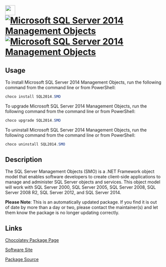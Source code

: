 ﻿# <img src="https://cdn.jsdelivr.net/gh/mkevenaar/chocolatey-packages@b56e94eaa3c11f563290f28ac2566dba3d8605c7/icons/SQL2014.SMO.png" width="32" height="32"/> [![Microsoft SQL Server 2014 Management Objects](https://img.shields.io/chocolatey/v/SQL2014.SMO.svg?label=Microsoft+SQL+Server+2014+Management+Objects)](https://community.chocolatey.org/packages/SQL2014.SMO) [![Microsoft SQL Server 2014 Management Objects](https://img.shields.io/chocolatey/dt/SQL2014.SMO.svg)](https://community.chocolatey.org/packages/SQL2014.SMO)

## Usage

To install Microsoft SQL Server 2014 Management Objects, run the following command from the command line or from PowerShell:

```powershell
choco install SQL2014.SMO
```

To upgrade Microsoft SQL Server 2014 Management Objects, run the following command from the command line or from PowerShell:

```powershell
choco upgrade SQL2014.SMO
```

To uninstall Microsoft SQL Server 2014 Management Objects, run the following command from the command line or from PowerShell:

```powershell
choco uninstall SQL2014.SMO
```

## Description

The SQL Server Management Objects (SMO) is a .NET Framework object model that enables software developers to create client-side applications to manage and administer SQL Server objects and services. This object model will work with SQL Server 2000, SQL Server 2005, SQL Server 2008, SQL Server 2008 R2, SQL Server 2012, and SQL Server 2014.

**Please Note**: This is an automatically updated package. If you find it is
out of date by more than a day or two, please contact the maintainer(s) and
let them know the package is no longer updating correctly.


## Links

[Chocolatey Package Page](https://community.chocolatey.org/packages/SQL2014.SMO)

[Software Site](https://www.microsoft.com/en-us/download/details.aspx?id=53164)

[Package Source](https://github.com/mkevenaar/chocolatey-packages/tree/master/automatic/SQL2014.SMO)

